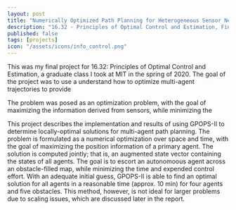 ```yaml
---
layout: post
title: "Numerically Optimized Path Planning for Heterogeneous Sensor Networks"
description: "16.32 - Principles of Optimal Control and Estimation, Final Project"
published: false
tags: [projects]
icon: "/assets/icons/info_control.png"
---
```


This was my final project for 16.32: Principles of Optimal Control and Estimation, a graduate class I took at MIT in the spring of 2020. The goal of the project was to use a understand how to optimize multi-agent trajectories to provide 

The problem was posed as an optimization problem, with the goal of maximizing the information derived from sensors, while minimizing the 

This project describes the implementation and results of using GPOPS-II to determine locally-optimal solutions for multi-agent path planning. The problem is formulated as a numerical optimization over space and time, with the goal of maximizing the position information of a primary agent. The solution is computed jointly; that is, an augmented state vector containing the states of all agents. The goal is to escort an autonomoous agent across an obstacle-filled map, while minimizing the time and expended control effort. With an adequate initial guess, GPOPS-II is able to find an optimal solution for all agents in a reasonable time (approx. 10 min) for four agents and five obstacles. This method, however, is not ideal for larger problems due to scaling issues, which are discussed later in the report.